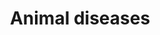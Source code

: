 ---
title: Animal diseases
longTitle: 'Animal diseases'
tags:
- gccommon
french:
- "[[Maladie animale]]"
---